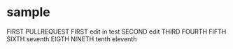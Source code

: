 # sample
FIRST PULLREQUEST
FIRST edit in test
SECOND edit
THIRD
FOURTH 
FIFTH
SIXTH
seventh	
EIGTH
NINETH
tenth
eleventh
